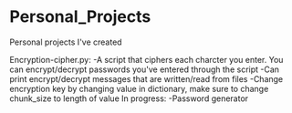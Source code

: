 # Personal_Projects
Personal projects I've created

Encryption-cipher.py: -A script that ciphers each charcter you enter. You can encrypt/decrypt passwords you've entered through the script
                      -Can print encrypt/decrypt messages that are written/read from files
                      -Change encryption key by changing value in dictionary, make sure to change chunk_size to length of value
                       In progress:
                      -Password generator
